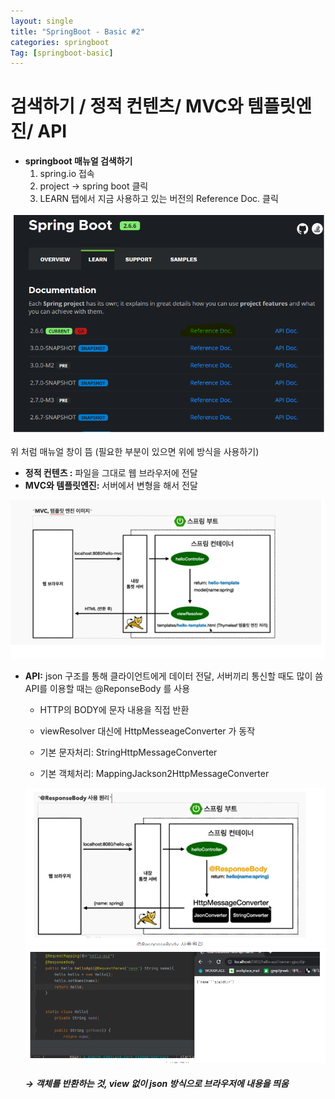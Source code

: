 ```yaml
---
layout: single
title: "SpringBoot - Basic #2"
categories: springboot
Tag: [springboot-basic]
---
```

# 검색하기 / 정적 컨텐츠/ MVC와 템플릿엔진/ API

* **springboot 매뉴얼 검색하기**
  1.  spring.io 접속
  2.  project → spring boot 클릭
  3.  LEARN 탭에서 지금 사용하고 있는 버전의 Reference Doc. 클릭

![LEARN 탭 이미지](/assets/images/2022-10-17-14-50-37.png)

위 처럼 매뉴얼 창이 뜸 (필요한 부분이 있으면 위에 방식을 사용하기)

* **정적 컨텐츠 :** 파일을 그대로 웹 브라우저에 전달
* **MVC와 템플릿엔진:** 서버에서 변형을 해서 전달

![MVC, 템플릿 엔진 이미지](../assets/images/2022-10-17-14-52-56.png)

* **API:** json 구조를 통해 클라이언트에게 데이터 전달, 서버끼리 통신할 때도 많이 씀
    API를 이용할 때는 @ReponseBody 를 사용
    - HTTP의 BODY에 문자 내용을 직접 반환

  - viewResolver 대신에 HttpMesseageConverter 가 동작

  - 기본 문자처리: StringHttpMessageConverter

  - 기본 객체처리: MappingJackson2HttpMessageConverter
  
  ![사용 원리 이미지](../assets/images/2022-10-17-14-54-39.png)
  ![사용 예시 이미지](../assets/images/2022-10-17-14-55-07.png)

  ##### → 객체를 반환하는 것, view 없이 json 방식으로 브라우저에 내용을 띄움